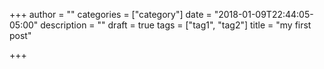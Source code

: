 +++
author = ""
categories = ["category"]
date = "2018-01-09T22:44:05-05:00"
description = ""
draft = true
tags = ["tag1", "tag2"]
title = "my first post"

+++

